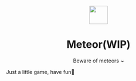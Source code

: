 <p align="center">
    <img width="50" src="https://vitejs.dev/logo.svg" />
</p>
<h1 align="center">Meteor(WIP)</h1>
<p align="center">Beware of meteors ~</p>

Just a little game, have fun🥳
